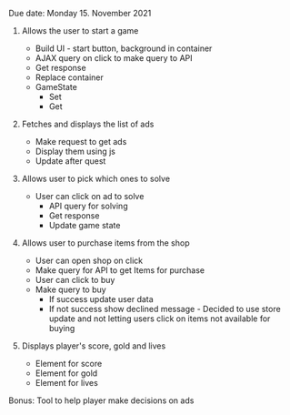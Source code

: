 Due date: Monday 15. November 2021

1. Allows the user to start a game
    * Build UI - start button, background in container
    * AJAX query on click to make query to API
    * Get response
    * Replace container
    * GameState
        * Set
        * Get

2. Fetches and displays the list of ads
    * Make request to get ads
    * Display them using js
    * Update after quest

3. Allows user to pick which ones to solve
    * User can click on ad to solve
        * API query for solving
        * Get response
        * Update game state
4. Allows user to purchase items from the shop
    * User can open shop on click
    * Make query for API to get Items for purchase
    * User can click to buy
    * Make query to buy
        * If success update user data
        * If not success show declined message - Decided to use store update and not letting users click on items not
          available for buying
5. Displays player's score, gold and lives
    * Element for score
    * Element for gold
    * Element for lives

Bonus: Tool to help player make decisions on ads